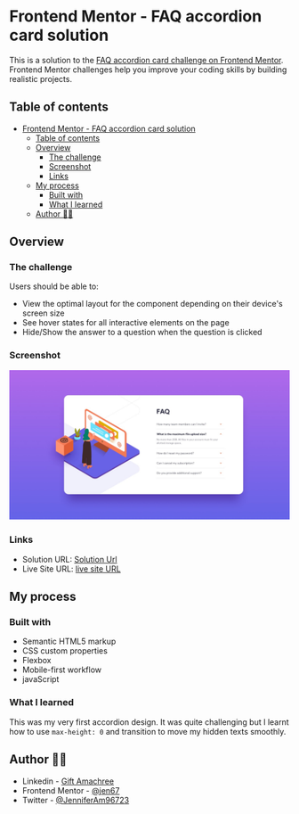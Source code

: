 # Frontend Mentor - FAQ accordion card solution

This is a solution to the [FAQ accordion card challenge on Frontend Mentor](https://www.frontendmentor.io/challenges/faq-accordion-card-XlyjD0Oam). Frontend Mentor challenges help you improve your coding skills by building realistic projects.

## Table of contents

- [Frontend Mentor - FAQ accordion card solution](#frontend-mentor---faq-accordion-card-solution)
  - [Table of contents](#table-of-contents)
  - [Overview](#overview)
    - [The challenge](#the-challenge)
    - [Screenshot](#screenshot)
    - [Links](#links)
  - [My process](#my-process)
    - [Built with](#built-with)
    - [What I learned](#what-i-learned)
  - [Author 👩‍💻](#author-)

## Overview

### The challenge

Users should be able to:

- View the optimal layout for the component depending on their device's screen size
- See hover states for all interactive elements on the page
- Hide/Show the answer to a question when the question is clicked

### Screenshot

![Desktop design](./design/desktop-design.jpg)

### Links

- Solution URL: [Solution Url](https://github.com/jen67/Frontendmentor-challenges/tree/main/faq-accordion-card-main)
- Live Site URL: [live site URL](https://jen67.github.io/Frontendmentor-challenges/faq-accordion-card-main)

## My process

### Built with

- Semantic HTML5 markup
- CSS custom properties
- Flexbox
- Mobile-first workflow
- javaScript
### What I learned

This was my very first accordion design. It was quite challenging but I learnt how to use `max-height: 0` and transition to move my hidden texts smoothly.

## Author 👩‍💻

- Linkedin - [Gift Amachree](https://www.linkedin.com/in/gift-amachree-8a523623b/)
- Frontend Mentor - [@jen67](https://www.frontendmentor.io/profile/jen67)
- Twitter - [@JenniferAm96723](https://www.twitter.com/JenniferAm96723)
